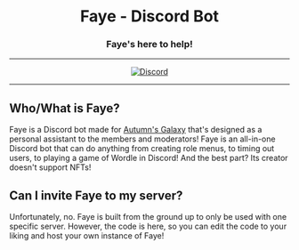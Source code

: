 <h1 align="center">Faye - Discord Bot</h1>
<h3 align="center">Faye's here to help!</h3>

---

<div align="center">
<a href="https://discord.gg/2w9VTE7">
<img src="https://img.shields.io/discord/690340526603632661?color=%237289da&label=Discord&logo=discord&logoColor=white" alt="Discord">
</a>
</div>

---

## Who/What is Faye?
Faye is a Discord bot made for [Autumn's Galaxy](https://discord.gg/2w9VTE7) that's designed as a personal assistant to the members and moderators! Faye is an all-in-one Discord bot that can do anything from creating role menus, to timing out users, to playing a game of Wordle in Discord! And the best part? Its creator doesn't support NFTs!

## Can I invite Faye to my server?
Unfortunately, no. Faye is built from the ground up to only be used with one specific server. However, the code is here, so you can edit the code to your liking and host your own instance of Faye!

